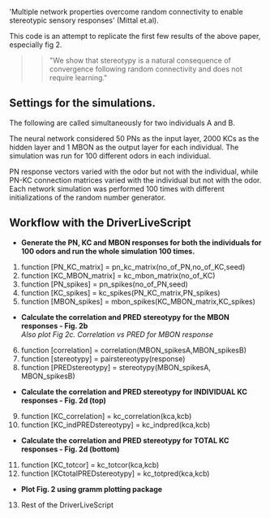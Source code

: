 'Multiple network properties overcome random connectivity to enable stereotypic sensory responses' (Mittal et.al).

This code is an attempt to replicate the first few results of the above paper, especially fig 2.
>> "We show that stereotypy is a natural consequence of convergence following random connectivity and does not require learning."

## Settings for the simulations.

The following are called simultaneously for two individuals A and B.

The neural network considered 50 PNs as the input layer, 2000 KCs as the hidden layer and 1 MBON as the output layer for each individual. The simulation was run for 100 different odors in each individual.

PN response vectors varied with the odor but not with the individual, while PN-KC connection matrices varied with the individual but not with the odor. 
Each network simulation was performed 100 times with different initializations of the random number generator.

## Workflow with the DriverLiveScript

* **Generate the PN, KC and MBON responses for both the individuals for 100 odors and run the whole simulation 100 times.**

1. function [PN_KC_matrix] = pn_kc_matrix(no_of_PN,no_of_KC,seed)
2. function [KC_MBON_matrix] = kc_mbon_matrix(no_of_KC)
3. function [PN_spikes] = pn_spikes(no_of_PN,seed)
4. function [KC_spikes] = kc_spikes(PN_KC_matrix,PN_spikes)
5. function [MBON_spikes] = mbon_spikes(KC_MBON_matrix,KC_spikes)

* **Calculate the correlation and PRED stereotypy for the MBON responses - Fig. 2b** <br/>
*Also plot Fig 2c. Correlation vs PRED for MBON response*

6. function [correlation] = correlation(MBON_spikesA,MBON_spikesB)
7. function [stereotypy] = pairstereotypy(response)
8. function [PREDstereotypy] = stereotypy(MBON_spikesA, MBON_spikesB)

* **Calculate the correlation and PRED stereotypy for INDIVIDUAL KC responses - Fig. 2d (top)**

9. function [KC_correlation] = kc_correlation(kca,kcb)
10. function [KC_indPREDstereotypy] = kc_indpred(kca,kcb)

* **Calculate the correlation and PRED stereotypy for TOTAL KC responses - Fig. 2d (bottom)**

11. function [KC_totcor] = kc_totcor(kca,kcb)
12. function [KCtotalPREDstereotypy] = kc_totpred(kca,kcb)

* **Plot Fig. 2 using gramm plotting package**

13. Rest of the DriverLiveScript
